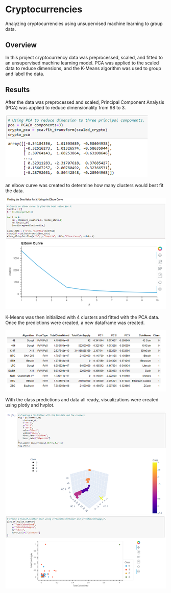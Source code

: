 # Cryptocurrencies
Analyzing cryptocurrencies using unsupervised machine learning to group data.

## Overview

In this project cryptocurrency data was preprocessed, scaled, and fitted to an unsupervised machine learning model. PCA was applied to the scaled data to reduce dimensions, and the K-Means algorithm was used to group and label the data.

## Results

After the data was preprocessed and scaled, Principal Component Analysis (PCA) was applied to reduce dimensionality from 98 to 3.

![PCA](/Resources/PCA.PNG)

an elbow curve was created to determine how many clusters would best fit the data.

![finding k](/Resources/find_k.PNG)
![elbow curve](/Resources/elbow_curve.PNG)

K-Means was then initialized with 4 clusters and fitted with the PCA data. Once the predictions were created, a new dataframe was created.

![DataFrame](/Resources/dataframe.PNG)

With the class predictions and data all ready, visualizations were created using plotly and hvplot.

![3d plot](/Resources/3d_plot.PNG)
![scatter plot](/Resources/scatter.PNG)